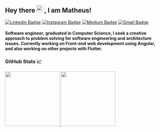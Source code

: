 ## Hey there <img src="https://media.giphy.com/media/hvRJCLFzcasrR4ia7z/giphy.gif" width="25px">, I am Matheus!

[![Linkedin Badge](https://img.shields.io/badge/-LinkedIn-blue?style=flat-square&logo=Linkedin&logoColor=white&link=https://www.linkedin.com/in/matheus-barbosa-933a73144/)](https://www.linkedin.com/in/matheus-barbosa-933a73144/)
[![Instagram Badge](https://img.shields.io/badge/-Instagram-purple?style=flat-square&logo=instagram&logoColor=white&link=https://www.instagram.com/matheus.bsantos/)](https://www.instagram.com/matheus.bsantos/)
[![Medium Badge](https://img.shields.io/badge/-Medium-grey?style=flat-square&logo=Medium&link=https://medium.com/@matheusbdos31)](https://medium.com/@matheusbdos31)
[![Gmail Badge](https://img.shields.io/badge/-Gmail-c14438?style=flat-square&logo=Gmail&logoColor=white&link=mailto:matheusbdos31@gmail.com)](mailto:matheusbdos31@gmail.com)

#### Software engineer, graduated in Computer Science, I seek a creative approach to problem solving for software engineering and architecture issues. Currently working on Front-end web development using Angular, and also working on other projects with Flutter.


### GitHub Stats 📈

<div>
<a href="https://github.com/MatheusBarbosa3">
<img height="180em" src="https://github-readme-stats.vercel.app/api/top-langs/?username=MatheusBarbosa3&layout=compact&langs_count=7&theme=tokyonight"/>
<img height="180em" src="https://github-readme-stats.vercel.app/api?username=MatheusBarbosa3&show_icons=true&theme=tokyonight"/>
</div>
